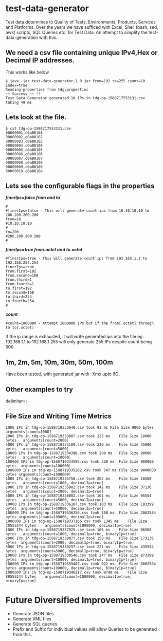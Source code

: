 # test-data-generator
Test data determines to Quality of Tests, Environments, Products, Services and Platforms. Over the years we have sufficed with Excel, Shell (bash, sed, awk) scripts, SQL Queries etc. for Test Data. An attempt to simplify the test-data-generation with this..

## We need a csv file containing unique IPv4,Hex or Decimal IP addresses.

This works like below

```
$ java -jar test-data-generator-1.0.jar from=192 to=255 count=10 index=true
Reading properties from tdg.properties
~~ Success ~~ !!
Test Data Generator generated 10 IPs in tdg-op-1588717553131.csv taking 49 ms
```
## Lets look at the file.

```
$ cat tdg-op-1588717553131.csv 
00000001,c0a80101
00000002,c0a80102
00000003,c0a80103
00000004,c0a80104
00000005,c0a80105
00000006,c0a80106
00000007,c0a80107
00000008,c0a80108
00000009,c0a80109
00000010,c0a8010a
```

## Lets see the configurable flags in the properties
**_finerIps=false from and to_** 
```
#
#finerIps=false - This will generate count ips from 10.10.10.10 to 200.200.200.200
from=10
#10.10.10.10
#
to=200
#200.200.200.200
#
```
**_finerIps=true from.octet and to.octet_**
```
#finerIps=true - This will generate count ips from 192.168.1.1 to 192.168.254.254
finerIps=true
from.first=192
from.second=168
from.third=1
from.fourth=1
to.first=192
to.second=168
to.third=254
to.fourth=254
#
```
**_count_**
```
#count=1000000 - Attempt 1000000 IPs but if the from[.octet] through to to[.octet]
```
If the ip range is exhausted, it will write generated ips into the file
eg. 192.168.1.1 to 192.168.1.255 will only generate 255 IPs despite count being 500.

## 1m, 2m, 5m, 10m, 30m, 50m, 100m
Have been tested, with generated jar with -Xmx upto 6G.

## Other examples to try
delimiter=:

## File Size and Writing Time Metrics
```
1000 IPs in tdg-op-1588719333640.csv took 91 ms	File Size 9000 bytes	arguments[count=1000]
2000 IPs in tdg-op-1588719333887.csv took 223 ms	File Size 18000 bytes	arguments[count=2000]
5000 IPs in tdg-op-1588719334109.csv took 220 ms	File Size 45000 bytes	arguments[count=5000]
10000 IPs in tdg-op-1588719334398.csv took 208 ms	File Size 90000 bytes	arguments[count=10000]
100000 IPs in tdg-op-1588719334595.csv took 220 ms	File Size 900000 bytes	arguments[count=100000]
1000000 IPs in tdg-op-1588719335202.csv took 747 ms	File Size 9000000 bytes	arguments[count=1000000]
1000 IPs in tdg-op-1588719335758.csv took 202 ms	File Size 18568 bytes	arguments[count=1000, decimalIp=true]
2000 IPs in tdg-op-1588719335902.csv took 142 ms	File Size 37136 bytes	arguments[count=2000, decimalIp=true]
5000 IPs in tdg-op-1588719336002.csv took 101 ms	File Size 95554 bytes	arguments[count=5000, decimalIp=true]
10000 IPs in tdg-op-1588719336107.csv took 103 ms	File Size 193399 bytes	arguments[count=10000, decimalIp=true]
100000 IPs in tdg-op-1588719336256.csv took 158 ms	File Size 2002584 bytes	arguments[count=100000, decimalIp=true]
1000000 IPs in tdg-op-1588719337166.csv took 1345 ms	File Size 20555244 bytes	arguments[count=1000000, decimalIp=true]
1000 IPs in tdg-op-1588719337925.csv took 166 ms	File Size 86568 bytes	arguments[count=1000, decimalIp=true, binaryIp=true]
2000 IPs in tdg-op-1588719338077.csv took 150 ms	File Size 173136 bytes	arguments[count=2000, decimalIp=true, binaryIp=true]
5000 IPs in tdg-op-1588719338297.csv took 221 ms	File Size 435554 bytes	arguments[count=5000, decimalIp=true, binaryIp=true]
10000 IPs in tdg-op-1588719338546.csv took 247 ms	File Size 873399 bytes	arguments[count=10000, decimalIp=true, binaryIp=true]
100000 IPs in tdg-op-1588719339407.csv took 922 ms	File Size 8802584 bytes	arguments[count=100000, decimalIp=true, binaryIp=true]
1000000 IPs in tdg-op-1588719346217.csv took 9740 ms	File Size 88555244 bytes	arguments[count=1000000, decimalIp=true, binaryIp=true]
```

# Future Diversified Improvements
- Generate JSON files
- Generate XML files
- Generate SQL queries
- Prefix and Suffix for individual values will allow Queries to be generated from this.